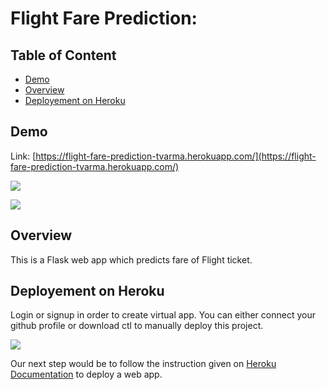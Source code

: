 # Flight Fare Prediction: 

## Table of Content
  * [Demo](#demo)
  * [Overview](#overview)
  * [Deployement on Heroku](#deployement-on-heroku)



## Demo
Link: [https://flight-fare-prediction-tvarma.herokuapp.com/](https://flight-fare-prediction-tvarma.herokuapp.com/)

[![](https://i.imgur.com/R1g2wvC.png)](https://flight-fare-prediction-tvarma.herokuapp.com/)

[![](https://i.imgur.com/p0aeL6c.png)](https://flight-fare-prediction-tvarma.herokuapp.com/)

## Overview
This is a Flask web app which predicts fare of Flight ticket.


## Deployement on Heroku
Login or signup in order to create virtual app. You can either connect your github profile or download ctl to manually deploy this project.

[![](https://i.imgur.com/dKmlpqX.png)](https://heroku.com)

Our next step would be to follow the instruction given on [Heroku Documentation](https://devcenter.heroku.com/articles/getting-started-with-python) to deploy a web app.

 
